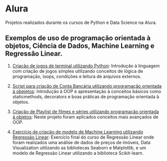 # Alura
Projetos realizados durante os cursos de Python e Data Science na Alura.

Exemplos de uso de programação orientada à objetos, Ciência de Dados, Machine Learning e Regressão Linear.
---

1. [Criação de jogos de terminal utilizando Python](https://github.com/lgmsouza/alura/tree/master/projetos-python/jogos): 
Introdução à linguagem com criação de jogos simples utilizando conceitos de lógica de programação, loops, condições e leitura de arquivos externos.

2. [Script para criação de Conta Bancária utilizando programação orientada à obejetos](https://github.com/lgmsouza/alura/tree/master/projetos-python/oop/conta_bancaria): 
Introdução à OOP e apresentação à conceitos básicos como staticmethods, decorators e boas práticas de programação orientada à objetos.

3. [Criação de Playlist de filmes e séries utilizando programação orientada à objetos](https://github.com/lgmsouza/alura/tree/master/projetos-python/oop/playlist): 
    Neste projeto foram aplicados conceitos mais avançados de OOP.
    
4. [Exercício de criação de modelo de Machine Learning utilizando Regressão Linear](https://github.com/lgmsouza/alura/blob/master/projetos-data-science/regressao-linear/regressao-linear.ipynb): 
Exercício final do curso de Regressão Linear onde foram realizados uma análise de dados de preços de imóveis, Data Visualization utilizando as bibliotecas Seaborn e Matplotlib, e 
um modelo de Regressão Linear utilizando a biblioteca Scikit-learn.
